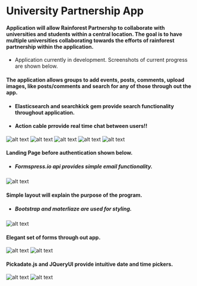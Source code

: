# University Partnership App

#### Application will allow Rainforest Partnershp to collaborate with universities and students within a central location. The goal is to have multiple universities collaborating towards the efforts of rainforest partnership within the application.
-  Application currently in development. Screenshots of current progress are shown below.


#### The application allows groups to add events, posts, comments, upload images, like posts/comments and search for any of those through out the app.
- #### Elasticsearch and searchkick gem provide search functionality throughout application.
- #### Action cable prrovide real time chat between users!! 

![alt text](https://user-images.githubusercontent.com/20272116/29287696-faafa6da-80fb-11e7-8f04-e3df94724537.png)
![alt text](https://user-images.githubusercontent.com/20272116/29347877-421dfd86-8215-11e7-9e33-1d5258d4e938.png)
![alt text](https://user-images.githubusercontent.com/20272116/29287905-7506fb72-80fc-11e7-9eaf-59484a81a825.png)
![alt text](https://user-images.githubusercontent.com/20272116/29286907-52413510-80f9-11e7-8430-f14e674e257c.png)
![alt text](https://user-images.githubusercontent.com/20272116/29288427-4fa9cc22-80fe-11e7-9805-4ad825aced8a.png)

#### Landing Page before authentication shown below.
- ##### Formspress.io api provides simple email functionality.
![alt text](https://user-images.githubusercontent.com/20272116/29288243-aaf0f232-80fd-11e7-95cc-6beae7f4e193.png)


#### Simple layout will explain the purpose of the program.
- ##### Bootstrap and materliaze are used for styling.
![alt text](https://user-images.githubusercontent.com/20272116/29286884-40fe2448-80f9-11e7-823d-383860e398f6.png)


#### Elegant set of forms through out app.
![alt text](https://user-images.githubusercontent.com/20272116/29286915-58ab6286-80f9-11e7-9df1-bcf6bc9b17aa.png)
![alt text](https://user-images.githubusercontent.com/20272116/29286914-58a79138-80f9-11e7-893a-23b9a930c4c5.png)

#### Pickadate.js and JQueryUI provide intuitive date and time pickers.
![alt text](https://user-images.githubusercontent.com/20272116/29062942-5378a22a-7be9-11e7-87e1-1310851e1dcf.png)
![alt text](https://user-images.githubusercontent.com/20272116/29062943-538c1db4-7be9-11e7-9238-f3a9ad896f2a.png)

